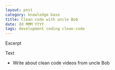 ```yaml
---
layout: post
category: knowledge base
title: Clean code with uncle Bob
date: dd MMM YYYY
tags: development coding clean-code
---
```


Excerpt


Text
* Write about clean code videos from uncle Bob